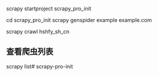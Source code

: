 scrapy startproject scrapy_pro_init


cd scrapy_pro_init
scrapy genspider example example.com

scrapy crawl hshfy_sh_cn


## 查看爬虫列表
scrapy list# scrapy-pro-init
